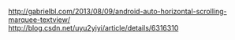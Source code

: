 http://gabrielbl.com/2013/08/09/android-auto-horizontal-scrolling-marquee-textview/<br />
http://blog.csdn.net/uyu2yiyi/article/details/6316310<br />